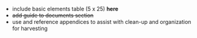 * include basic elements table (5 x 25) **here**
* ~~add guide to documents section~~
* use and reference appendices to assist with clean-up and organization for harvesting

